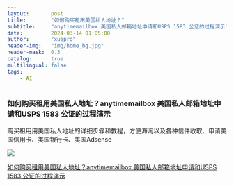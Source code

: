```yaml
---
layout:       post
title:        "如何购买租用美国私人地址？"
subtitle:     "anytimemailbox 美国私人邮箱地址申请和USPS 1583 公证的过程演示"
date:         2024-03-14 01:05:00
author:       "xuepro"
header-img:   "img/home_bg.jpg"
header-mask:  0.3
catalog:      true
multilingual: false
tags:
    - AI
--- 
```


### 如何购买租用美国私人地址？anytimemailbox 美国私人邮箱地址申请和USPS 1583 公证的过程演示

购买租用用美国私人地址的详细步骤和教程，方便海淘以及各种信件收取、申请美国信用卡、美国银行卡、美国Adsense

![](https://hwdong-net.github.io/yt_imgs/usa_address.jpg)

[如何购买租用美国私人地址？anytimemailbox 美国私人邮箱地址申请和USPS 1583 公证的过程演示](https://youtu.be/Tn_ssx693AE)
